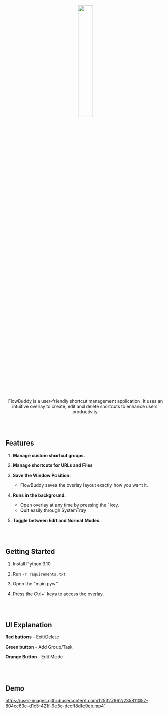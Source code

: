 <div align="center">

<img src="https://user-images.githubusercontent.com/125327962/235814525-334642e4-c3ec-4382-a166-9e7da2193651.png" width="30%" />


<br/><br/>

FlowBuddy is a user-friendly shortcut management application. It uses an intuitive overlay to create, edit and delete shortcuts to enhance users' productivity.

</div>

<br/><br/>

## Features

1. **Manage custom shortcut groups.**

2. **Manage shortcuts for URLs and Files**

3. **Save the Window Position:**
   - FlowBuddy saves the overlay layout exactly how you want it.

4. **Runs in the background.**
   - Open overlay at any time by pressing the \` key.
   - Quit easily through SystemTray

5. **Toggle between Edit and Normal Modes.**




<br/><br/>

## Getting Started

1. Install Python 3.10

2. Run ```-r requirements.txt```

3. Open the "main.pyw"

4. Press the Ctrl+\` keys to access the overlay.

<br/><br/>

## UI Explanation

**Red buttons** - Exit/Delete

**Green button** - Add Group/Task

**Orange Button** - Edit Mode

<br/><br/>

## Demo

https://user-images.githubusercontent.com/125327962/235811057-804cc63e-d1c5-421f-9d5c-dccff8dfc9eb.mp4`

